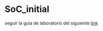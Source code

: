 # SoC_initial
seguir la guia de laboratorio del siguiente [link](https://github.com/unal-edigital2/2023-1/blob/master/labs/lab04.md)
